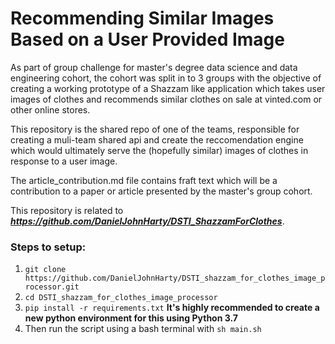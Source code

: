 # Recommending Similar Images Based on a User Provided Image

As part of group challenge for master's degree data science and data engineering cohort, the cohort was split in to 3 groups with the objective of creating a working prototype of a Shazzam like application which takes user images of clothes and recommends similar clothes on sale at vinted.com or other online stores.

This repository is the shared repo of one of the teams, responsible for creating a muli-team shared api and create the reccomendation engine which would ultimately serve the (hopefully similar) images of clothes in response to a user image. 

The article_contribution.md file contains fraft text which will be a contribution to a paper or article presented by the master's group cohort.

This repository is related to ***https://github.com/DanielJohnHarty/DSTI_ShazzamForClothes***.

### Steps to setup:

1. `git clone https://github.com/DanielJohnHarty/DSTI_shazzam_for_clothes_image_processor.git`
2. `cd DSTI_shazzam_for_clothes_image_processor`
3. `pip install -r requirements.txt` **It's highly recommended to create a new python environment for this using Python 3.7**
4. Then run the script using a bash terminal with `sh main.sh`
